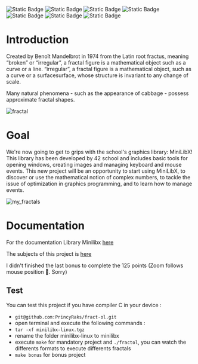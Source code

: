 ![Static Badge](https://img.shields.io/badge/School_42-Antananarivo_Madagascar-green?logo=42) ![Static Badge](https://img.shields.io/badge/System_Linux-Ubuntu-green) ![Static Badge](https://img.shields.io/badge/Language-C-blue) ![Static Badge](https://img.shields.io/badge/GUI_library-Minilibx-blue) ![Static Badge](https://img.shields.io/badge/total_point%20%2B%20bonus-120%20pts-green) ![Static Badge](https://img.shields.io/badge/Norminette_V4-done-green) ![Static Badge](https://img.shields.io/badge/Leaks-No_leaks-green)

 # Introduction

Created by Benoît Mandelbrot in 1974 from the Latin root fractus, meaning “broken” or “irregular”, a fractal figure is a mathematical object such as a curve or a line. “irregular”, a fractal figure is a mathematical object, such as a curve or a surfacesurface, whose structure is invariant to any change of scale.

Many natural phenomena - such as the appearance of cabbage - possess
approximate fractal shapes.

![fractal](https://img.chemie.de/Portal/News/661785e1657c4_Sdo5Uwkm0.jpg?tr=w-2793,h-2094,cm-extract,x-0,y-0:n-xzoom)

# Goal

We're now going to get to grips with the school's graphics library: MiniLibX! This library has been developed by 42 school and includes basic tools for opening windows, creating images and managing keyboard and mouse events.
This new project will be an opportunity to start using MiniLibX, to discover or use the mathematical notion of complex numbers, to tackle the issue of optimization in graphics programming, and to learn how to manage events.

![my_fractals](https://github.com/PrincyRaks/fract-ol/blob/main/screens/Design%20sans%20titre.jpg) 

# Documentation

For the documentation Library Minilibx [here](https://harm-smits.github.io/42docs/)

The subjects of this project is [here](https://github.com/PrincyRaks/fract-ol/blob/main/fr.subject.pdf)

I didn't finished the last bonus to complete the 125 points (Zoom follows mouse position 🥲. Sorry)

## Test
You can test this project if you have compiler C in your device :

- `git@github.com:PrincyRaks/fract-ol.git`
- open terminal and execute the following commands :
 - `tar -xf minilibx-linux.tgz`
 - rename the folder minilibx-linux to minilibx
- execute `make` for mandatory project and `./fractol`, you can watch the differents formats to execute differents fractals
- `make bonus` for bonus project
